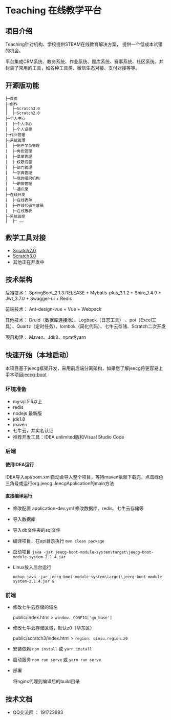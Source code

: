 Teaching 在线教学平台
===============



## 项目介绍

Teaching针对机构、学校提供STEAM在线教育解决方案， 提供一个低成本试错的机会。

平台集成CRM系统、教务系统、作业系统、题库系统、赛事系统、社区系统。并封装了常用的工具，如各种工具类、微信生态对接、支付对接等等。

## 开源版功能

```
├─首页
├─创作
│  ├─Scratch3.0
│  ├─Scratch2.0
├─个人中心
│  ├─个人中心
│  ├─个人设置
├─作业管理
├─系统管理
│  ├─用户学员管理
|  ├─角色管理
│  ├─菜单管理
│  ├─权限设置
│  ├─部门管理
│  └─字典管理
│  └─我的组织机构
│  └─职务管理
│  └─通讯录
├─在线开发
│  ├─在线表单
│  ├─在线代码生成器
│  ├─在线报表
├─系统监控
│  ├─ ……
```
## 教学工具对接

- [Scratch2.0](https://github.com/open-scratch/scratch2)
- [Scratch3.0](https://github.com/open-scratch/scratch3)
- 其他正在开发中

  
## 技术架构

后端技术： SpringBoot_2.1.3.RELEASE + Mybatis-plus_3.1.2 + Shiro_1.4.0 + Jwt_3.7.0 + Swagger-ui + Redis 

前端技术： Ant-design-vue + Vue + Webpack

其他技术： Druid（数据库连接池）、Logback（日志工具） 、poi（Excel工具）、Quartz（定时任务）、lombok（简化代码）、七牛云存储、Scratch二次开发

项目构建： Maven、Jdk8、npm或yarn

## 快速开始（本地启动）

本项目基于jeecg框架开发，采用前后端分离架构，如果您了解jeecg将更容易上手本项目[jeecg-boot](https://github.com/zhangdaiscott/jeecg-boot)

### 环境准备
- mysql 5.6以上
- redis
- nodejs 最新版
- jdk1.8
- maven
- 七牛云，并实名认证
- 推荐开发工具：IDEA unlimited版和Visual Studio Code

### 后端

#### 使用IDEA运行

IDEA导入api/pom.xml自动会导入整个项目，等待maven依赖下载完，点击绿色三角号或运行org.jeecg.JeecgApplication的main方法

#### 直接编译运行

- 修改配置
application-dev.yml
修改数据库、redis、七牛云存储等

- 导入数据库

- 导入db文件夹的sql文件

- 编译项目，在api目录执行
`mvn clean package`

- 启动项目
  `java -jar jeecg-boot-module-system\target\jeecg-boot-module-system-2.1.4.jar`

- Linux放入后台运行

  `nohup java -jar jeecg-boot-module-system\target\jeecg-boot-module-system-2.1.4.jar &`

### 前端

- 修改七牛云存储的域名

  public/index.html  >  `window._CONFIG['qn_base']`

- 修改七牛云存储区域，默认z0（华东区）

  public/scratch3/index.html >  `region: qiniu.region.z0`

- 安装依赖
  `npm install` 或 `yarn install`

- 启动服务
  `npm run serve` 或 `yarn run serve`

- 部署

  将nginx代理到编译后的build目录

## 技术文档

- QQ交流群 ：  191723983
